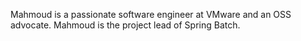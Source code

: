 Mahmoud is a passionate software engineer at VMware and an OSS advocate. Mahmoud is the project lead of Spring Batch.

